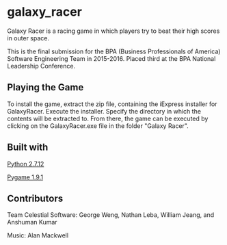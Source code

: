# galaxy_racer

Galaxy Racer is a racing game in which players try to beat their high scores in outer space.

This is the final submission for the BPA (Business Professionals of America) Software Engineering Team in 2015-2016.
Placed third at the BPA National Leadership Conference.

## Playing the Game

To install the game, extract the zip file, containing the iExpress installer for
GalaxyRacer. Execute the installer. Specify the directory in which the contents will be
extracted to. From there, the game can be executed by clicking on the GalaxyRacer.exe file
in the folder "Galaxy Racer". 

## Built with

[Python 2.7.12](https://docs.python.org/2.7/contents.html)

[Pygame 1.9.1](http://www.pygame.org/docs/)

## Contributors
Team Celestial Software: George Weng, Nathan Leba, William Jeang, and Anshuman Kumar

Music: Alan Mackwell


 



